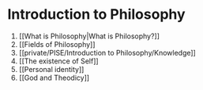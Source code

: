 # Introduction to Philosophy

1. [[What is Philosophy|What is Philosophy?]]
2. [[Fields of Philosophy]]
3. [[private/PISE/Introduction to Philosophy/Knowledge]]
4. [[The existence of Self]]
5. [[Personal identity]]
1. [[God and Theodicy]]